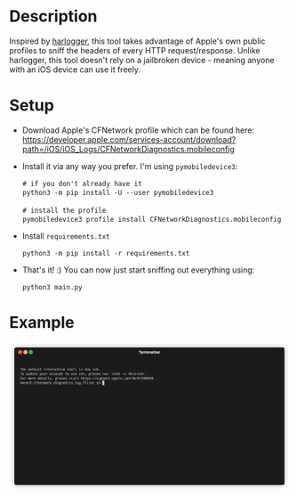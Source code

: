 # Description

Inspired by [harlogger](https://github.com/doronz88/harlogger), this tool takes advantage of Apple's own
public profiles to sniff the headers of every HTTP request/response. Unlike harlogger, this tool doesn't rely 
on a jailbroken device - meaning anyone with an iOS device can use it freely.

# Setup

- Download Apple's CFNetwork profile which can be found here:
    https://developer.apple.com/services-account/download?path=/iOS/iOS_Logs/CFNetworkDiagnostics.mobileconfig

- Install it via any way you prefer. I'm using `pymobiledevice3`:

    ```shell
    # if you don't already have it
    python3 -m pip install -U --user pymobiledevice3
    
    # install the profile
    pymobiledevice3 profile install CFNetworkDiagnostics.mobileconfig
    ```
- Install `requirements.txt`
     ```shell
    python3 -m pip install -r requirements.txt
    ```

- That's it! :) You can now just start sniffing out everything using:
    ```shell
    python3 main.py
    ```

# Example

![](./example.gif)


